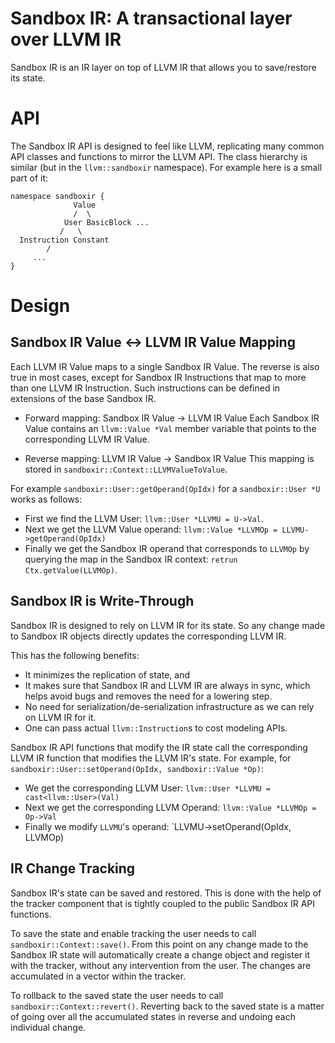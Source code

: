 # Sandbox IR: A transactional layer over LLVM IR

Sandbox IR is an IR layer on top of LLVM IR that allows you to save/restore its state.

# API
The Sandbox IR API is designed to feel like LLVM, replicating many common API classes and functions to mirror the LLVM API.
The class hierarchy is similar (but in the `llvm::sandboxir` namespace).
For example here is a small part of it:
```
namespace sandboxir {
              Value
              /  \
            User BasicBlock ...
           /   \
  Instruction Constant
        /
     ...
}
```

# Design

## Sandbox IR Value <-> LLVM IR Value Mapping
Each LLVM IR Value maps to a single Sandbox IR Value.
The reverse is also true in most cases, except for Sandbox IR Instructions that map to more than one LLVM IR Instruction.
Such instructions can be defined in extensions of the base Sandbox IR.

- Forward mapping: Sandbox IR Value -> LLVM IR Value
Each Sandbox IR Value contains an `llvm::Value *Val` member variable that points to the corresponding LLVM IR Value.

- Reverse mapping: LLVM IR Value -> Sandbox IR Value
This mapping is stored in `sandboxir::Context::LLVMValueToValue`.

For example `sandboxir::User::getOperand(OpIdx)` for a `sandboxir::User *U` works as follows:
- First we find the LLVM User: `llvm::User *LLVMU = U->Val`.
- Next we get the LLVM Value operand: `llvm::Value *LLVMOp = LLVMU->getOperand(OpIdx)`
- Finally we get the Sandbox IR operand that corresponds to `LLVMOp` by querying the map in the Sandbox IR context: `retrun Ctx.getValue(LLVMOp)`.

## Sandbox IR is Write-Through
Sandbox IR is designed to rely on LLVM IR for its state.
So any change made to Sandbox IR objects directly updates the corresponding LLVM IR.

This has the following benefits:
- It minimizes the replication of state, and
- It makes sure that Sandbox IR and LLVM IR are always in sync, which helps avoid bugs and removes the need for a lowering step.
- No need for serialization/de-serialization infrastructure as we can rely on LLVM IR for it.
- One can pass actual `llvm::Instruction`s to cost modeling APIs.

Sandbox IR API functions that modify the IR state call the corresponding LLVM IR function that modifies the LLVM IR's state.
For example, for `sandboxir::User::setOperand(OpIdx, sandboxir::Value *Op)`:
- We get the corresponding LLVM User: `llvm::User *LLVMU = cast<llvm::User>(Val)`
- Next we get the corresponding LLVM Operand: `llvm::Value *LLVMOp = Op->Val`
- Finally we modify `LLVMU`'s operand: `LLVMU->setOperand(OpIdx, LLVMOp)

## IR Change Tracking
Sandbox IR's state can be saved and restored.
This is done with the help of the tracker component that is tightly coupled to the public Sandbox IR API functions.

To save the state and enable tracking the user needs to call `sandboxir::Context::save()`.
From this point on any change made to the Sandbox IR state will automatically create a change object and register it with the tracker, without any intervention from the user.
The changes are accumulated in a vector within the tracker.

To rollback to the saved state the user needs to call `sandboxir::Context::revert()`.
Reverting back to the saved state is a matter of going over all the accumulated states in reverse and undoing each individual change.
